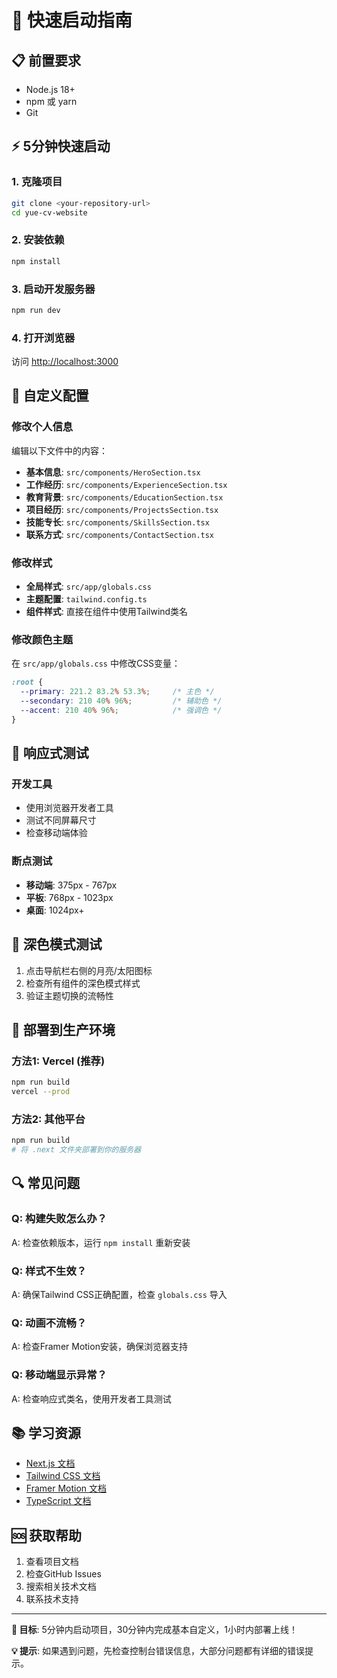 # 🚀 快速启动指南

## 📋 前置要求

- Node.js 18+ 
- npm 或 yarn
- Git

## ⚡ 5分钟快速启动

### 1. 克隆项目
```bash
git clone <your-repository-url>
cd yue-cv-website
```

### 2. 安装依赖
```bash
npm install
```

### 3. 启动开发服务器
```bash
npm run dev
```

### 4. 打开浏览器
访问 [http://localhost:3000](http://localhost:3000)

## 🔧 自定义配置

### 修改个人信息
编辑以下文件中的内容：

- **基本信息**: `src/components/HeroSection.tsx`
- **工作经历**: `src/components/ExperienceSection.tsx`
- **教育背景**: `src/components/EducationSection.tsx`
- **项目经历**: `src/components/ProjectsSection.tsx`
- **技能专长**: `src/components/SkillsSection.tsx`
- **联系方式**: `src/components/ContactSection.tsx`

### 修改样式
- **全局样式**: `src/app/globals.css`
- **主题配置**: `tailwind.config.ts`
- **组件样式**: 直接在组件中使用Tailwind类名

### 修改颜色主题
在 `src/app/globals.css` 中修改CSS变量：

```css
:root {
  --primary: 221.2 83.2% 53.3%;     /* 主色 */
  --secondary: 210 40% 96%;         /* 辅助色 */
  --accent: 210 40% 96%;            /* 强调色 */
}
```

## 📱 响应式测试

### 开发工具
- 使用浏览器开发者工具
- 测试不同屏幕尺寸
- 检查移动端体验

### 断点测试
- **移动端**: 375px - 767px
- **平板**: 768px - 1023px
- **桌面**: 1024px+

## 🌙 深色模式测试

1. 点击导航栏右侧的月亮/太阳图标
2. 检查所有组件的深色模式样式
3. 验证主题切换的流畅性

## 🚀 部署到生产环境

### 方法1: Vercel (推荐)
```bash
npm run build
vercel --prod
```

### 方法2: 其他平台
```bash
npm run build
# 将 .next 文件夹部署到你的服务器
```

## 🔍 常见问题

### Q: 构建失败怎么办？
A: 检查依赖版本，运行 `npm install` 重新安装

### Q: 样式不生效？
A: 确保Tailwind CSS正确配置，检查 `globals.css` 导入

### Q: 动画不流畅？
A: 检查Framer Motion安装，确保浏览器支持

### Q: 移动端显示异常？
A: 检查响应式类名，使用开发者工具测试

## 📚 学习资源

- [Next.js 文档](https://nextjs.org/docs)
- [Tailwind CSS 文档](https://tailwindcss.com/docs)
- [Framer Motion 文档](https://www.framer.com/motion/)
- [TypeScript 文档](https://www.typescriptlang.org/docs/)

## 🆘 获取帮助

1. 查看项目文档
2. 检查GitHub Issues
3. 搜索相关技术文档
4. 联系技术支持

---

**🎯 目标**: 5分钟内启动项目，30分钟内完成基本自定义，1小时内部署上线！

**💡 提示**: 如果遇到问题，先检查控制台错误信息，大部分问题都有详细的错误提示。 